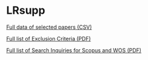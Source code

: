 # LRsupp



[Full data of selected papers (CSV)](https://github.com/1309928130/LRsupp/blob/main/Full%20data%20of%20final%20selected%20papers%2020241024.csv)

[Full list of Exclusion Criteria (PDF)](https://github.com/1309928130/LRsupp/blob/main/Full%20list%20of%20Exclusion%20Criteria%2020241024.pdf)

[Full list of Search Inquiries for Scopus and WOS (PDF)](https://github.com/1309928130/LRsupp/blob/main/Full%20list%20of%20Search%20Inquiries%20for%20Scopus%20and%20WOS%2020241025.pdf)
